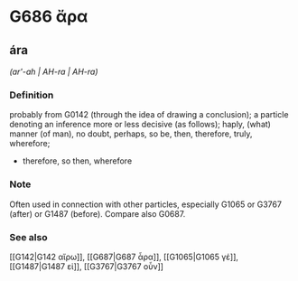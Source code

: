 # G686 ἄρα

## ára

_(ar'-ah | AH-ra | AH-ra)_

### Definition

probably from G0142 (through the idea of drawing a conclusion); a particle denoting an inference more or less decisive (as follows); haply, (what) manner (of man), no doubt, perhaps, so be, then, therefore, truly, wherefore; 

- therefore, so then, wherefore

### Note

Often used in connection with other particles, especially G1065 or G3767 (after) or G1487 (before). Compare also G0687.

### See also

[[G142|G142 αἴρω]], [[G687|G687 ἆρα]], [[G1065|G1065 γέ]], [[G1487|G1487 εἰ]], [[G3767|G3767 οὖν]]
